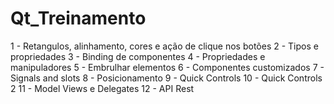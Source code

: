 # Qt_Treinamento

1 - Retangulos, alinhamento, cores e ação de clique nos botões
2 - Tipos e propriedades
3 - Binding de componentes
4 - Propriedades e manipuladores
5 - Embrulhar elementos
6 - Componentes customizados
7 - Signals and slots
8 - Posicionamento
9 - Quick Controls
10 - Quick Controls 2
11 - Model Views e Delegates
12 - API Rest
